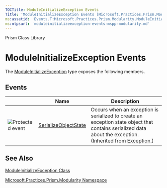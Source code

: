 ```yaml
---
TOCTitle: ModuleInitializeException Events
Title: 'ModuleInitializeException Events (Microsoft.Practices.Prism.Modularity)'
ms:assetid: 'Events.T:Microsoft.Practices.Prism.Modularity.ModuleInitializeException'
ms:mtpsurl: 'moduleinitializeexception-events-mspp-modularity.md'
---
```


Prism Class Library

ModuleInitializeException Events
================================

The [ModuleInitializeException](https://msdn.microsoft.com/library/microsoft.practices.prism.modularity.moduleinitializeexception) type exposes the following members.

Events
------

<span id="eventTableToggle"></span>
<table>

<thead>
<tr class="header">
<th> </th>
<th>Name</th>
<th>Description</th>
</tr>
</thead>
<tbody>
<tr class="odd">
<td><img src="https://msdn.microsoft.com/en-us/Dn736233.protevent(en-us,PandP.50).gif" title="Protected event" /></td>
<td><a href="http://msdn.microsoft.com/en-us/library/ee332915">SerializeObjectState</a></td>
<td><div class="summary">
Occurs when an exception is serialized to create an exception state object that contains serialized data about the exception.
</div>
(Inherited from <a href="http://msdn.microsoft.com/en-us/library/c18k6c59">Exception</a>.)</td>
</tr>
</tbody>
</table>

See Also
--------


[ModuleInitializeException Class](https://msdn.microsoft.com/library/microsoft.practices.prism.modularity.moduleinitializeexception)

[Microsoft.Practices.Prism.Modularity Namespace](https://msdn.microsoft.com/library/microsoft.practices.prism.modularity)
